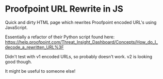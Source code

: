 # Proofpoint URL Rewrite in JS

Quick and dirty HTML page which rewrites Proofpoint encoded URL's using JavaScript.

Essentially a refactor of their Python script found here: https://help.proofpoint.com/Threat_Insight_Dashboard/Concepts/How_do_I_decode_a_rewritten_URL%3F

Didn't test with v1 encoded URLs, so probably doesn't work. v2 is looking good though.

It might be useful to someone else!
